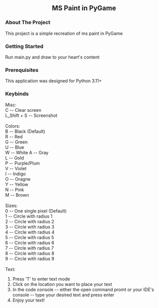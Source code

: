 <!-- TITLE -->
<div align="center">
  <h2 align="center">MS Paint in PyGame</h2>
</div>

<!-- ABOUT THE PROJECT -->
### About The Project

This project is a simple recreation of ms paint in PyGame

<!-- GETTING STARTED -->
### Getting Started

Run main.py and draw to your heart's content

<!-- PREREQUISITES -->
### Prerequisites

This application was designed for Python 3.11+

<!-- KEYBINDS -->
### Keybinds
Misc: <br>
C -- Clear screen <br>
L_Shift + S -- Screenshot <br> <br>
Colors: <br>
B -- Black (Default) <br>
R -- Red <br>
G -- Green <br>
U -- Blue <br>
W -- White 
A -- Gray <br>
L -- Gold <br>
P -- Purple/Plum <br>
V -- Violet <br>
I -- Indigo <br>
O -- Oragne <br>
Y -- Yellow <br>
N -- Pink <br>
M -- Brown <br> <br>
Sizes: <br>
0 -- One single pixel (Default) <br>
1 -- Circle with radius 1 <br>
2 -- Circle with radius 2 <br>
3 -- Circle with radius 3 <br>
4 -- Circle with radius 4 <br>
5 -- Circle with radius 5 <br>
6 -- Circle with radius 6 <br>
7 -- Circle with radius 7 <br>
8 -- Circle with radius 8 <br>
9 -- Circle with radius 9 <br> <br>
Text: <br>
<ol>
  <li>Press 'T' to enter text mode</li>
  <li>Click on the location you want to place your text</li>
  <li>In the code console -- either the open command promt or your IDE's console -- type your desired text and press enter</li>
  <li>Enjoy your text!</li>
</ol>
